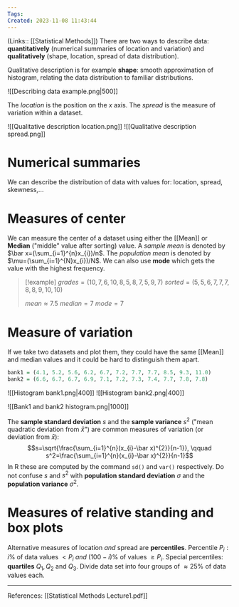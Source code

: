 ```yaml
---
Tags: 
Created: 2023-11-08 11:43:44
---
```

(Links:: [[Statistical Methods]])
There are two ways to describe data: **quantitatively** (numerical summaries of location and variation) and **qualitatively** (shape, location, spread of data distribution).

Qualitative description is for example **shape**: smooth approximation of histogram, relating the data distribution to familiar distributions.

![[Describing data example.png|500]]

The *location* is the position on the $x$ axis. The *spread* is the measure of variation within a dataset.

![[Qualitative description location.png]]
![[Qualitative description spread.png]]

# Numerical summaries
We can describe the distribution of data with values for: location, spread, skewness,...
# Measures of center
We can measure the center of a dataset using either the [[Mean]] or **Median** ("middle" value after sorting) value. A *sample mean* is denoted by $\bar x=(\sum_{i=1}^{n}x_{i})/n$. The *population mean* is denoted by $\mu=(\sum_{i=1}^{N}x_{i})/N$. We can also use **mode** which gets the value with the highest frequency.

> [!example] 
> $grades=(10,7,6,10,8,5,8,7,5,9,7)$
> $sorted=(5,5,6,7,7,7,8,8,9,10,10)$
> 
> $mean\approx 7.5$
> $median=7$
> $mode=7$

# Measure of variation
If we take two datasets and plot them, they could have the same [[Mean]] and median values and it could be hard to distinguish them apart.
```r
bank1 = (4.1, 5.2, 5.6, 6.2, 6.7, 7.2, 7.7, 7.7, 8.5, 9.3, 11.0)
bank2 = (6.6, 6.7, 6.7, 6.9, 7.1, 7.2, 7.3, 7.4, 7.7, 7.8, 7.8)
```

![[Histogram bank1.png|400]]
![[Histogram bank2.png|400]]

![[Bank1 and bank2 histogram.png|1000]]

The **sample standard deviation** $s$ and the **sample variance** $s^2$ ("mean quadratic deviation from $\bar x$") are common measures of variation (or deviation from $\bar x$): $$s=\sqrt{\frac{\sum_{i=1}^{n}(x_{i}-\bar x)^{2}}{n-1}}, \qquad s^2=\frac{\sum_{i=1}^{n}(x_{i}-\bar x)^{2}}{n-1}$$
In R these are computed by the command `sd()` and `var()` respectively.
Do not confuse $s$ and $s^{2}$ with **population standard deviation** $\sigma$ and the **population variance** $\sigma^{2}$.
# Measures of relative standing and box plots
Alternative measures of location *and* spread are **percentiles**. Percentile $P_{i}: i\% \text{ of data values } < P_{i}$ *and* $(100-i)\% \text{ of values }\geq P_{i}$.
Special percentiles: **quartiles** $Q_{1}, Q_{2} \text{ and } Q_{3}$. Divide data set into four groups of $\approx 25\%$ of data values each.

___
References: [[Statistical Methods Lecture1.pdf]]